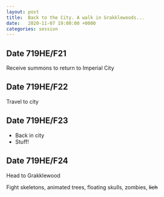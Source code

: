 ```yaml
---
layout: post
title:  Back to the City. A walk in Grakklewoods...
date:   2020-11-07 19:00:00 +0000
categories: session
---
```


## Date 719HE/F21

Receive summons to return to Imperial City

## Date 719HE/F22

Travel to city

## Date 719HE/F23
- Back in city
- Stuff!

## Date 719HE/F24

Head to Grakklewood

Fight skeletons, animated trees, floating skulls, zombies, ~~lich~~

